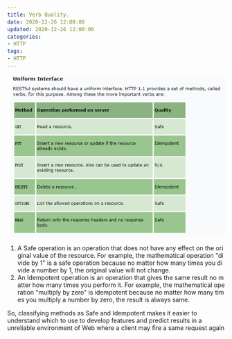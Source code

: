 ```yaml
---
title: Verb Quality.
date: 2020-12-26 12:00:00
updated: 2020-12-26 12:00:00
categories:
- HTTP
tags:
- HTTP
---
```


![table http verb quality](/images/table_http_verb_quality.png)

1. A Safe operation is an operation that does not have any effect on the original value of the resource. For example, the mathematical operation "divide by 1" is a safe operation because no matter how many times you divide a number by 1, the original value will not change.
2. An Idempotent operation is an operation that gives the same result no matter how many times you perform it. For example, the mathematical operation "multiply by zero" is idempotent because no matter how many times you multiply a number by zero, the result is always same.

So, classifying methods as Safe and Idempotent makes it easier to understand which to use to develop features and predict results in a unreliable environment of Web where a client may fire a same request again
